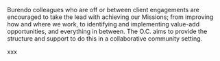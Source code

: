 Burendo colleagues who are off or between client engagements are encouraged to take the lead with achieving our Missions; from improving how and where we work, to identifying and implementing value-add opportunities, and everything in between. The O.C. aims to provide the structure and support to do this in a collaborative community setting. 

xxx
